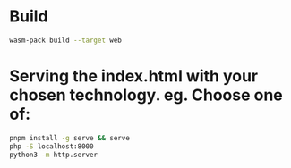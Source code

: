 # Build
```bash
wasm-pack build --target web
```

# Serving the index.html with your chosen technology. eg. Choose one of:

```bash
pnpm install -g serve && serve
php -S localhost:8000
python3 -m http.server
```
